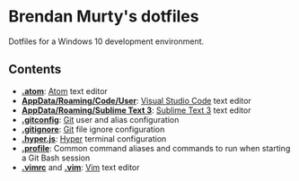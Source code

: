 # Brendan Murty's dotfiles

Dotfiles for a Windows 10 development environment.

## Contents

- **[.atom](.atom/)**: [Atom](https://atom.io/) text editor
- **[AppData/Roaming/Code/User](AppData/Roaming/Code/User/)**: [Visual Studio Code](https://code.visualstudio.com/) text editor
- **[AppData/Roaming/Sublime Text 3](AppData/Roaming/Sublime%20Text%203/)**: [Sublime Text 3](https://www.sublimetext.com/3) text editor
- **[.gitconfig](.gitconfig)**: [Git](https://git-scm.com/) user and alias configuration
- **[.gitignore](.gitignore)**: [Git](https://git-scm.com/) file ignore configuration
- **[.hyper.js](.hyper.js)**: [Hyper](https://hyper.is/) terminal configuration
- **[.profile](.profile)**: Common command aliases and commands to run when starting a Git Bash session
- **[.vimrc](.vimrc)** and **[.vim](.vim/)**: [Vim](http://www.vim.org/) text editor
